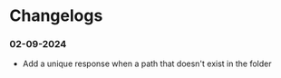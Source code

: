 <!-- @format -->

# Changelogs

### 02-09-2024

- Add a unique response when a path that doesn't exist in the folder
